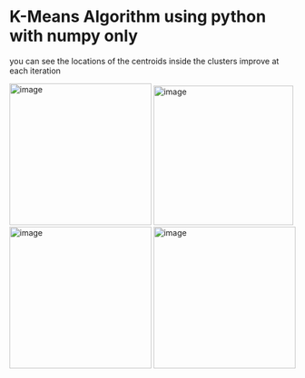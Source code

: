 # K-Means Algorithm using python with numpy only

you can see the locations of the centroids inside the clusters improve at each iteration
<p float="left">
<img width="250" alt="image" src="https://user-images.githubusercontent.com/112930532/213002628-e9ae0b5a-d944-40db-9f1b-ec94ddd6279b.png">
<img width="246" alt="image" src="https://user-images.githubusercontent.com/112930532/213003526-26a58dba-0a16-45ea-b764-8e33cfb26fd1.png">
<img width="250" alt="image" src="https://user-images.githubusercontent.com/112930532/213002659-07087e91-82a9-47d7-9971-1e4f946e7dc3.png">
<img width="250" alt="image" src="https://user-images.githubusercontent.com/112930532/213003380-5c1f060b-887f-47a2-bf99-5358f2d865fe.png">

